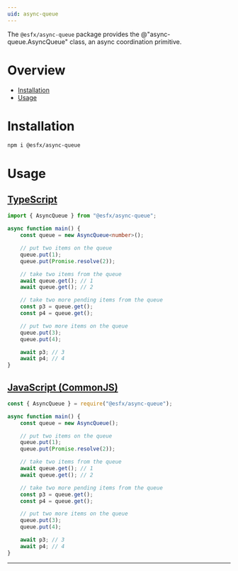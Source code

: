 ```yaml
---
uid: async-queue
---
```


The `@esfx/async-queue` package provides the @"async-queue.AsyncQueue" class, an async coordination primitive.

# Overview

* [Installation](#installation)
* [Usage](#usage)

# Installation

```sh
npm i @esfx/async-queue
```

# Usage

## [TypeScript](#tab/ts)
```ts
import { AsyncQueue } from "@esfx/async-queue";

async function main() {
    const queue = new AsyncQueue<number>();

    // put two items on the queue
    queue.put(1);
    queue.put(Promise.resolve(2));

    // take two items from the queue
    await queue.get(); // 1
    await queue.get(); // 2

    // take two more pending items from the queue
    const p3 = queue.get();
    const p4 = queue.get();

    // put two more items on the queue
    queue.put(3);
    queue.put(4);

    await p3; // 3
    await p4; // 4
}
```

## [JavaScript (CommonJS)](#tab/js)
```js
const { AsyncQueue } = require("@esfx/async-queue");

async function main() {
    const queue = new AsyncQueue();

    // put two items on the queue
    queue.put(1);
    queue.put(Promise.resolve(2));

    // take two items from the queue
    await queue.get(); // 1
    await queue.get(); // 2

    // take two more pending items from the queue
    const p3 = queue.get();
    const p4 = queue.get();

    // put two more items on the queue
    queue.put(3);
    queue.put(4);

    await p3; // 3
    await p4; // 4
}
```

***
